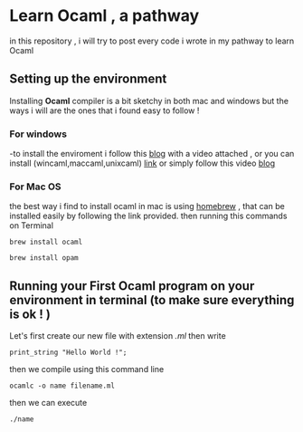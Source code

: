 # Learn Ocaml , a pathway 

in this repository , i will try to post every code i wrote in my pathway to learn Ocaml  

## Setting up the environment 
Installing **Ocaml** compiler is a bit sketchy in both mac and windows but the ways i will are the ones that i found easy to follow !
### For windows
-to install the enviroment i follow this [blog](https://titiandragomir.wordpress.com/2017/09/27/instalarea-ocaml-si-visual-studio-code) with a video attached , or you can install (wincaml,maccaml,unixcaml) [link](https://jean-mouric.pagesperso-orange.fr) or simply follow this video [blog](https://youtu.be/xTsHMja8joA)
###  For Mac OS
the best way i find to install ocaml in mac is using [homebrew](https://brew.sh/index_fr)  , that can be installed easily by following the link provided.
then running this commands on Terminal
```shell
brew install ocaml
```
```shell
brew install opam
```
## Running your First Ocaml program on your environment in terminal (to make sure everything is ok ! )
Let's first create our new file with extension *.ml* then write 
```
print_string "Hello World !";
```
then we compile using this command line
```
ocamlc -o name filename.ml
```
then we can execute 
```
./name
```
